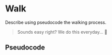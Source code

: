 # Walk

Describe using pseudocode the walking process.

> Sounds easy right? We do this everyday... 🤔

## Pseudocode

